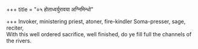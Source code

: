 +++
title = "०५ होताध्वर्युरावया अग्निमिन्धो"

+++
Invoker, ministering priest, atoner, fire-kindler Soma-presser, sage, reciter,  
     With this well ordered sacrifice, well finished, do ye fill full the channels of the rivers.